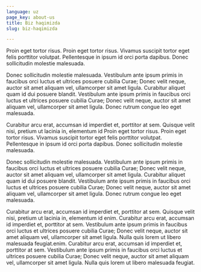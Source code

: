 ```yaml
---
language: uz
page_key: about-us
title: Biz haqimizda
slug: biz-haqimizda

---
```

Proin eget tortor risus. Proin eget tortor risus. Vivamus suscipit tortor eget felis porttitor volutpat. Pellentesque in ipsum id orci porta dapibus. Donec sollicitudin molestie malesuada.

Donec sollicitudin molestie malesuada. Vestibulum ante ipsum primis in faucibus orci luctus et ultrices posuere cubilia Curae; Donec velit neque, auctor sit amet aliquam vel, ullamcorper sit amet ligula. Curabitur aliquet quam id dui posuere blandit. Vestibulum ante ipsum primis in faucibus orci luctus et ultrices posuere cubilia Curae; Donec velit neque, auctor sit amet aliquam vel, ullamcorper sit amet ligula. Donec rutrum congue leo eget malesuada.

Curabitur arcu erat, accumsan id imperdiet et, porttitor at sem. Quisque velit nisi, pretium ut lacinia in, elementum id Proin eget tortor risus. Proin eget tortor risus. Vivamus suscipit tortor eget felis porttitor volutpat. Pellentesque in ipsum id orci porta dapibus. Donec sollicitudin molestie malesuada.

Donec sollicitudin molestie malesuada. Vestibulum ante ipsum primis in faucibus orci luctus et ultrices posuere cubilia Curae; Donec velit neque, auctor sit amet aliquam vel, ullamcorper sit amet ligula. Curabitur aliquet quam id dui posuere blandit. Vestibulum ante ipsum primis in faucibus orci luctus et ultrices posuere cubilia Curae; Donec velit neque, auctor sit amet aliquam vel, ullamcorper sit amet ligula. Donec rutrum congue leo eget malesuada.

Curabitur arcu erat, accumsan id imperdiet et, porttitor at sem. Quisque velit nisi, pretium ut lacinia in, elementum id enim. Curabitur arcu erat, accumsan id imperdiet et, porttitor at sem. Vestibulum ante ipsum primis in faucibus orci luctus et ultrices posuere cubilia Curae; Donec velit neque, auctor sit amet aliquam vel, ullamcorper sit amet ligula. Nulla quis lorem ut libero malesuada feugiat.enim. Curabitur arcu erat, accumsan id imperdiet et, porttitor at sem. Vestibulum ante ipsum primis in faucibus orci luctus et ultrices posuere cubilia Curae; Donec velit neque, auctor sit amet aliquam vel, ullamcorper sit amet ligula. Nulla quis lorem ut libero malesuada feugiat.